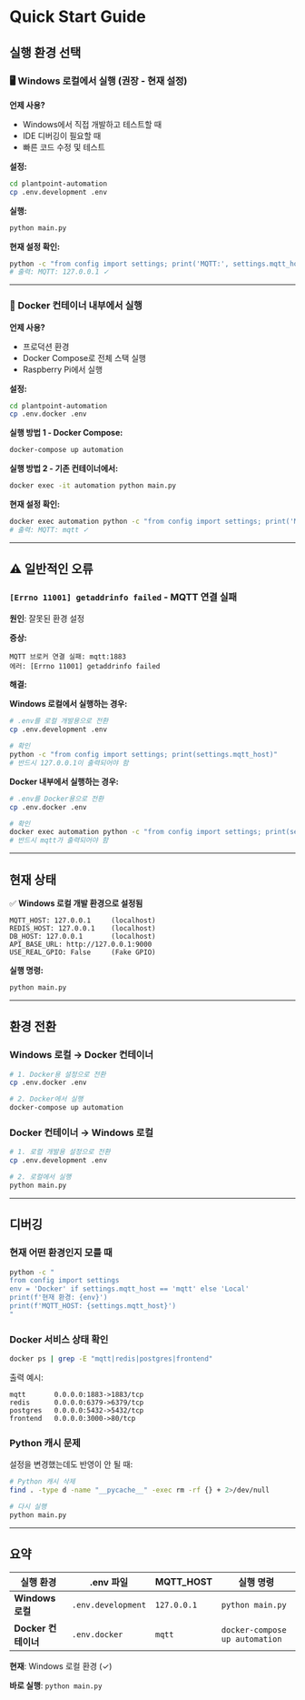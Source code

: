 # Quick Start Guide

## 실행 환경 선택

### 🖥️ Windows 로컬에서 실행 (권장 - 현재 설정)

**언제 사용?**
- Windows에서 직접 개발하고 테스트할 때
- IDE 디버깅이 필요할 때
- 빠른 코드 수정 및 테스트

**설정:**
```bash
cd plantpoint-automation
cp .env.development .env
```

**실행:**
```bash
python main.py
```

**현재 설정 확인:**
```bash
python -c "from config import settings; print('MQTT:', settings.mqtt_host)"
# 출력: MQTT: 127.0.0.1 ✓
```

---

### 🐳 Docker 컨테이너 내부에서 실행

**언제 사용?**
- 프로덕션 환경
- Docker Compose로 전체 스택 실행
- Raspberry Pi에서 실행

**설정:**
```bash
cd plantpoint-automation
cp .env.docker .env
```

**실행 방법 1 - Docker Compose:**
```bash
docker-compose up automation
```

**실행 방법 2 - 기존 컨테이너에서:**
```bash
docker exec -it automation python main.py
```

**현재 설정 확인:**
```bash
docker exec automation python -c "from config import settings; print('MQTT:', settings.mqtt_host)"
# 출력: MQTT: mqtt ✓
```

---

## ⚠️ 일반적인 오류

### `[Errno 11001] getaddrinfo failed` - MQTT 연결 실패

**원인**: 잘못된 환경 설정

**증상:**
```
MQTT 브로커 연결 실패: mqtt:1883
에러: [Errno 11001] getaddrinfo failed
```

**해결:**

**Windows 로컬에서 실행하는 경우:**
```bash
# .env를 로컬 개발용으로 전환
cp .env.development .env

# 확인
python -c "from config import settings; print(settings.mqtt_host)"
# 반드시 127.0.0.1이 출력되어야 함
```

**Docker 내부에서 실행하는 경우:**
```bash
# .env를 Docker용으로 전환
cp .env.docker .env

# 확인
docker exec automation python -c "from config import settings; print(settings.mqtt_host)"
# 반드시 mqtt가 출력되어야 함
```

---

## 현재 상태

✅ **Windows 로컬 개발 환경으로 설정됨**

```
MQTT_HOST: 127.0.0.1     (localhost)
REDIS_HOST: 127.0.0.1    (localhost)
DB_HOST: 127.0.0.1       (localhost)
API_BASE_URL: http://127.0.0.1:9000
USE_REAL_GPIO: False     (Fake GPIO)
```

**실행 명령:**
```bash
python main.py
```

---

## 환경 전환

### Windows 로컬 → Docker 컨테이너

```bash
# 1. Docker용 설정으로 전환
cp .env.docker .env

# 2. Docker에서 실행
docker-compose up automation
```

### Docker 컨테이너 → Windows 로컬

```bash
# 1. 로컬 개발용 설정으로 전환
cp .env.development .env

# 2. 로컬에서 실행
python main.py
```

---

## 디버깅

### 현재 어떤 환경인지 모를 때

```bash
python -c "
from config import settings
env = 'Docker' if settings.mqtt_host == 'mqtt' else 'Local'
print(f'현재 환경: {env}')
print(f'MQTT_HOST: {settings.mqtt_host}')
"
```

### Docker 서비스 상태 확인

```bash
docker ps | grep -E "mqtt|redis|postgres|frontend"
```

출력 예시:
```
mqtt       0.0.0.0:1883->1883/tcp
redis      0.0.0.0:6379->6379/tcp
postgres   0.0.0.0:5432->5432/tcp
frontend   0.0.0.0:3000->80/tcp
```

### Python 캐시 문제

설정을 변경했는데도 반영이 안 될 때:
```bash
# Python 캐시 삭제
find . -type d -name "__pycache__" -exec rm -rf {} + 2>/dev/null

# 다시 실행
python main.py
```

---

## 요약

| 실행 환경 | .env 파일 | MQTT_HOST | 실행 명령 |
|----------|----------|-----------|----------|
| **Windows 로컬** | `.env.development` | `127.0.0.1` | `python main.py` |
| **Docker 컨테이너** | `.env.docker` | `mqtt` | `docker-compose up automation` |

**현재**: Windows 로컬 환경 (✓)

**바로 실행**: `python main.py`
